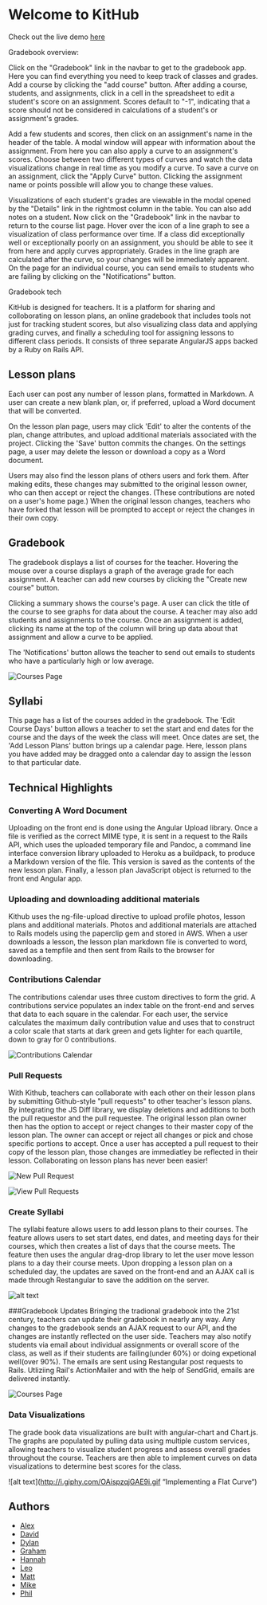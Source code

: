 # Welcome to KitHub

Check out the live demo [here](http://thekithub.herokuapp.com/)

Gradebook overview:

Click on the "Gradebook" link in the navbar to get to the gradebook app. Here you can find everything you need to keep track of classes and grades. Add a course by clicking the "add course" button. After adding a course, students, and assignments, click in a cell in the spreadsheet to edit a student's score on an assignment. Scores default to "-1", indicating that a score should not be considered in calculations of a student's or assignment's grades.

Add a few students and scores, then click on an assignment's name in the header of the table. A modal window will appear with information about the assignment. From here you can also apply a curve to an assignment's scores. Choose between two different types of curves and watch the data visualizations change in real time as you modify a curve. To save a curve on an assignment, click the "Apply Curve" button. Clicking the assignment name or points possible will allow you to change these values.

Visualizations of each student's grades are viewable in the modal opened by the "Details" link in the rightmost column in the table. You can also add notes on a student. Now click on the "Gradebook" link in the navbar to return to the course list page. Hover over the icon of a line graph to see a visualization of class performance over time. If a class did exceptionally well or exceptionally poorly on an assignment, you should be able to see it from here and apply curves appropriately. Grades in the line graph are calculated after the curve, so your changes will be immediately apparent. On the page for an individual course, you can send emails to students who are failing by clicking on the "Notifications" button.

Gradebook tech

KitHub is designed for teachers. It is a platform for sharing and colloborating on lesson plans, an online gradebook that includes tools not just for tracking student scores, but also visualizing class data and applying grading curves, and finally a scheduling tool for assigning lessons to different class periods. It consists of three separate AngularJS apps backed by a Ruby on Rails API.

## Lesson plans

Each user can post any number of lesson plans, formatted in Markdown. A user can create a new blank plan, or, if preferred, upload a Word document that will be converted.

On the lesson plan page, users may click 'Edit' to alter the contents of the plan, change attributes, and upload additional materials associated with the project. Clicking the 'Save' button commits the changes. On the settings page, a user may delete the lesson or download a copy as a Word document.

Users may also find the lesson plans of others users and fork them. After making edits, these changes may submitted to the original lesson owner, who can then accept or reject the changes. (These contributions are noted on a user's home page.) When the original lesson changes, teachers who have forked that lesson will be prompted to accept or reject the changes in their own copy.

## Gradebook

The gradebook displays a list of courses for the teacher. Hovering the mouse over a course displays a graph of the average grade for each assignment. A teacher can add new courses by clicking the "Create new course" button.

Clicking a summary shows the course's page. A user can click the title of the course to see graphs for data about the course. A teacher may also add students and assignments to the course. Once an assignment is added, clicking its name at the top of the column will bring up data about that assignment and allow a curve to be applied.

The 'Notifications' button allows the teacher to send out emails to students who have a particularly high or low average.

![Courses Page](screenshots/course_index.png "Courses Page")

## Syllabi

This page has a list of the courses added in the gradebook. The 'Edit Course Days' button allows a teacher to set the start and end dates for the course and the days of the week the class will meet. Once dates are set, the 'Add Lesson Plans' button brings up a calendar page. Here, lesson plans you have added may be dragged onto a calendar day to assign the lesson to that particular date.


## Technical Highlights

### Converting A Word Document

Uploading on the front end is done using the Angular Upload library. Once a file is verified as the correct MIME type, it is sent in a request to the Rails API, which uses the uploaded temporary file and Pandoc, a command line interface conversion library uploaded to Heroku as a buildpack, to produce a Markdown version of the file. This version is saved as the contents of the new lesson plan. Finally, a lesson plan JavaScript object is returned to the front end Angular app.

### Uploading and downloading additional materials

Kithub uses the ng-file-upload directive to upload profile photos, lesson plans and additional materials. Photos and additional materials are attached to Rails models using the paperclip gem and stored in AWS. When a user downloads a lesson, the lesson plan markdown file is converted to word, saved as a tempfile and then sent from Rails to the browser for downloading.

### Contributions Calendar

The contributions calendar uses three custom directives to form the grid. A contributions service populates an index table on the front-end and serves that data to each square in the calendar. For each user, the service calculates the maximum daily contribution value and uses that to construct a color scale that starts at dark green and gets lighter for each quartile, down to gray for 0 contributions.

![Contributions Calendar](screenshots/contributions_screenshot.jpg "Contributions Calendar")

### Pull Requests

With Kithub, teachers can collaborate with each other on their lesson plans by submitting Github-style "pull requests" to other teacher's lesson plans. By integrating the JS Diff library, we display deletions and additions to both the pull requestor and the pull requestee. The original lesson plan owner then has the option to accept or reject changes to their master copy of the lesson plan. The owner can accept or reject all changes or pick and chose specific portions to accept. Once a user has accepted a pull request to their copy of the lesson plan, those changes are immediatley be reflected in their lesson. Collaborating on lesson plans has never been easier!

![New Pull Request](screenshots/new_pr.png "New Pull Request")

![View Pull Requests](screenshots/show_pr.png "View Pull Requests")

### Create Syllabi
The syllabi feature allows users to add lesson plans to their courses. The feature allows users to set start dates, end dates, and meeting days for their courses, which then creates a list of days that the course meets. The feature then uses the angular drag-drop library to let the user move lesson plans to a day their course meets. Upon dropping a lesson plan on a scheduled day, the updates are saved on the front-end and an AJAX call is made through Restangular to save the addition on the server.

![alt text](http://i.giphy.com/rc6kqRuIUkWA.gif "Dragging and Dropping Lesson Plans")


###Gradebook Updates
Bringing the tradional gradebook into the 21st century, teachers can update their gradebook in nearly any way. Any changes to the gradebook sends an AJAX request to our API, and the changes are instantly reflected on the user side. Teachers may also notify students via email about individual assignments or overall score of the class, as well as if their students are failing(under 60%) or doing expetional well(over 90%). The emails are sent using Restangular post requests to Rails. Utliziing Rail's ActionMailer and with the help of SendGrid, emails are delivered instantly.

![Courses Page](screenshots/course_show.png "Courses Page")



### Data Visualizations
The grade book data visualizations are built with angular-chart and Chart.js. The graphs are populated by pulling data using multiple custom services, allowing teachers to visualize student progress and assess overall grades throughout the course. Teachers are then able to implement curves on data visualizations to determine best scores for the class.

![alt text](http://i.giphy.com/OAispzqjGAE9i.gif “Implementing a Flat Curve“)


## Authors

* [Alex](https://github.com/alexglach)
* [David](https://github.com/davidmjiang)
* [Dylan](https://github.com/lynchd2)
* [Graham](https://github.com/tgturner)
* [Hannah](https://github.com/hannahsquier)
* [Leo](https://github.com/leosaysger)
* [Matt](https://github.com/mnd-dsgn)
* [Mike](https://github.com/asackofwheat)
* [Phil](https://github.com/philipcolejohnson)
